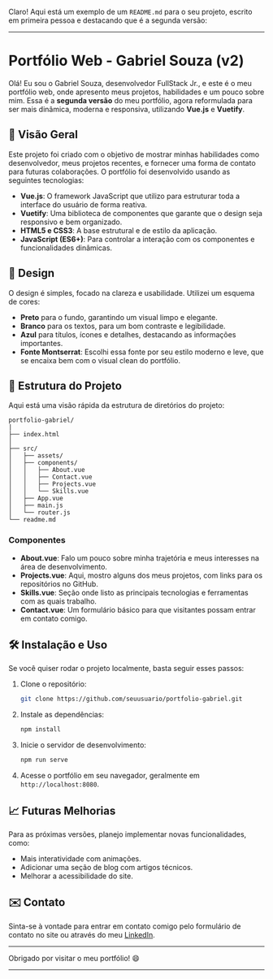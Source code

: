 Claro! Aqui está um exemplo de um `README.md` para o seu projeto, escrito em primeira pessoa e destacando que é a segunda versão:

---

# Portfólio Web - Gabriel Souza (v2)

Olá! Eu sou o Gabriel Souza, desenvolvedor FullStack Jr., e este é o meu portfólio web, onde apresento meus projetos, habilidades e um pouco sobre mim. Essa é a **segunda versão** do meu portfólio, agora reformulada para ser mais dinâmica, moderna e responsiva, utilizando **Vue.js** e **Vuetify**.

## 🚀 Visão Geral

Este projeto foi criado com o objetivo de mostrar minhas habilidades como desenvolvedor, meus projetos recentes, e fornecer uma forma de contato para futuras colaborações. O portfólio foi desenvolvido usando as seguintes tecnologias:

- **Vue.js**: O framework JavaScript que utilizo para estruturar toda a interface do usuário de forma reativa.
- **Vuetify**: Uma biblioteca de componentes que garante que o design seja responsivo e bem organizado.
- **HTML5 e CSS3**: A base estrutural e de estilo da aplicação.
- **JavaScript (ES6+)**: Para controlar a interação com os componentes e funcionalidades dinâmicas.

## 🎨 Design

O design é simples, focado na clareza e usabilidade. Utilizei um esquema de cores:

- **Preto** para o fundo, garantindo um visual limpo e elegante.
- **Branco** para os textos, para um bom contraste e legibilidade.
- **Azul** para títulos, ícones e detalhes, destacando as informações importantes.
- **Fonte Montserrat**: Escolhi essa fonte por seu estilo moderno e leve, que se encaixa bem com o visual clean do portfólio.

## 📂 Estrutura do Projeto

Aqui está uma visão rápida da estrutura de diretórios do projeto:

```
portfolio-gabriel/
|
├── index.html
│
├── src/
│   ├── assets/
│   ├── components/
│   │   ├── About.vue
│   │   ├── Contact.vue
│   │   ├── Projects.vue
│   │   └── Skills.vue
│   ├── App.vue
│   ├── main.js
│   └── router.js
└── readme.md
```

### Componentes

- **About.vue**: Falo um pouco sobre minha trajetória e meus interesses na área de desenvolvimento.
- **Projects.vue**: Aqui, mostro alguns dos meus projetos, com links para os repositórios no GitHub.
- **Skills.vue**: Seção onde listo as principais tecnologias e ferramentas com as quais trabalho.
- **Contact.vue**: Um formulário básico para que visitantes possam entrar em contato comigo.

## 🛠️ Instalação e Uso

Se você quiser rodar o projeto localmente, basta seguir esses passos:

1. Clone o repositório:

   ```bash
   git clone https://github.com/seuusuario/portfolio-gabriel.git
   ```

2. Instale as dependências:

   ```bash
   npm install
   ```

3. Inicie o servidor de desenvolvimento:

   ```bash
   npm run serve
   ```

4. Acesse o portfólio em seu navegador, geralmente em `http://localhost:8080`.

## 📈 Futuras Melhorias

Para as próximas versões, planejo implementar novas funcionalidades, como:

- Mais interatividade com animações.
- Adicionar uma seção de blog com artigos técnicos.
- Melhorar a acessibilidade do site.

## ✉️ Contato

Sinta-se à vontade para entrar em contato comigo pelo formulário de contato no site ou através do meu [LinkedIn](https://www.linkedin.com/in/seu-usuario).

---

Obrigado por visitar o meu portfólio! 😄

---
